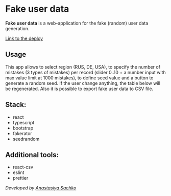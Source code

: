 # Fake user data

**Fake user data** is a web-application for the fake (random) user data generation.

[Link to the deploy](https://saachko.github.io/fake-user-data)

## Usage

This app allows to select region (RUS, DE, USA), to specify the number of mistakes (3 types of mistakes) per record (slider 0..10 + a number input with max value limit at 1000 mistakes), to define seed value and a button to generate a random seed. If the user change anything, the table below will be regenerated. Also it is possible to export fake user data to CSV file.

## Stack:

- react
- typescript
- bootstrap
- fakerator
- seedrandom

## Additional tools:

- react-csv
- eslint
- prettier

_Developed by [Anastasiya Sachko](https://github.com/saachko)_
